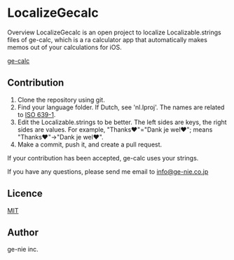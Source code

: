 LocalizeGecalc
====

Overview
LocalizeGecalc is an open project to localize Localizable.strings files of ge-calc, which is a ra calculator app that automatically makes memos out of your calculations for iOS.

[ge-calc](https://itunes.apple.com/us/app/memo-dian-zhuo-ge-calc-xiao/id388632863?mt=8)


## Contribution
1. Clone the repository using git.
2. Find your language folder. If Dutch, see 'nl.Iproj'. The names are related to [ISO 639-1](https://en.wikipedia.org/wiki/ISO_639-1).
3. Edit the Localizable.strings to be better. The left sides are keys, the right sides are values. For example, "Thanks♥"="Dank je wel♥"; means "Thanks♥"→"Dank je wel♥".
4. Make a commit, push it, and create a pull request.

If your contribution has been accepted, ge-calc uses your strings.

If you have any questions, please send me email to info@ge-nie.co.jp

## Licence

[MIT](https://opensource.org/licenses/MIT)

## Author
ge-nie inc.